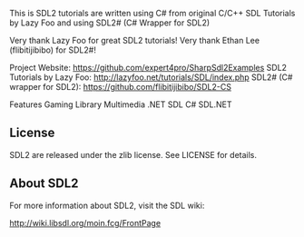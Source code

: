 This is SDL2 tutorials are written using C# from original C/C++ SDL Tutorials by Lazy Foo and using SDL2# (C# Wrapper for SDL2)

Very thank Lazy Foo for great SDL2 tutorials!
Very thank Ethan Lee (flibitijibibo) for SDL2#!

Project Website: https://github.com/expert4pro/SharpSdl2Examples
SDL2 Tutorials by Lazy Foo: http://lazyfoo.net/tutorials/SDL/index.php
SDL2# (C# wrapper for SDL2): https://github.com/flibitijibibo/SDL2-CS

Features
	Gaming Library
	Multimedia
	.NET
	SDL
	C#
	SDL.NET

License
-------
SDL2 are released under the zlib license. See LICENSE for details.

About SDL2
----------
For more information about SDL2, visit the SDL wiki:

http://wiki.libsdl.org/moin.fcg/FrontPage